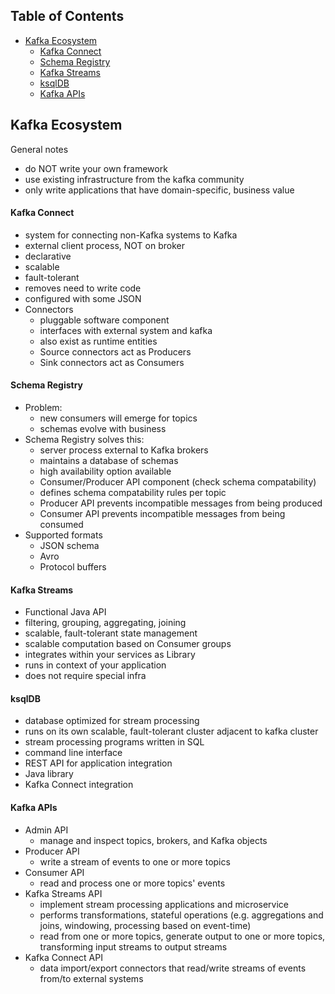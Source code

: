 ## Table of Contents
- [Kafka Ecosystem](#Kafka-Ecosystem)
  - [Kafka Connect](#Kafka-Connect)
  - [Schema Registry](#Schema-Registry)
  - [Kafka Streams](#Kafka-Streams)
  - [ksqlDB](#ksqlDB)
  - [Kafka APIs](#Kafka-APIs)

## Kafka Ecosystem
General notes
- do NOT write your own framework
- use existing infrastructure from the kafka community
- only write applications that have domain-specific, business value

#### Kafka Connect
- system for connecting non-Kafka systems to Kafka
- external client process, NOT on broker
- declarative
- scalable
- fault-tolerant
- removes need to write code
- configured with some JSON
- Connectors
  - pluggable software component
  - interfaces with external system and kafka
  - also exist as runtime entities
  - Source connectors act as Producers
  - Sink connectors act as Consumers

#### Schema Registry
- Problem:
  - new consumers will emerge for topics
  - schemas evolve with business
- Schema Registry solves this:
  - server process external to Kafka brokers
  - maintains a database of schemas
  - high availability option available
  - Consumer/Producer API component (check schema compatability)
  - defines schema compatability rules per topic
  - Producer API prevents incompatible messages from being produced
  - Consumer API prevents incompatible messages from being consumed
- Supported formats
  - JSON schema
  - Avro
  - Protocol buffers

#### Kafka Streams
- Functional Java API
- filtering, grouping, aggregating, joining
- scalable, fault-tolerant state management
- scalable computation based on Consumer groups
- integrates within your services as Library
- runs in context of your application
- does not require special infra

#### ksqlDB
- database optimized for stream processing
- runs on its own scalable, fault-tolerant cluster adjacent to kafka cluster
- stream processing programs written in SQL
- command line interface
- REST API for application integration
- Java library
- Kafka Connect integration

#### Kafka APIs
- Admin API
  - manage and inspect topics, brokers, and Kafka objects
- Producer API
  - write a stream of events to one or more topics
- Consumer API
  - read and process one or more topics' events
- Kafka Streams API
  - implement stream processing applications and microservice
  - performs transformations, stateful operations (e.g. aggregations and joins, windowing, processing based on event-time)
  - read from one or more topics, generate output to one or more topics, transforming input streams to output streams
- Kafka Connect API
  - data import/export connectors that read/write streams of events from/to external systems
